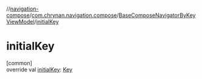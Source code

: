 //[navigation-compose](../../../index.md)/[com.chrynan.navigation.compose](../index.md)/[BaseComposeNavigatorByKeyViewModel](index.md)/[initialKey](initial-key.md)

# initialKey

[common]\
override val [initialKey](initial-key.md): [Key](index.md)

